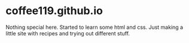 # coffee119.github.io

Nothing special here. Started to learn some html and css.
Just making a little site with recipes and trying out different stuff.
